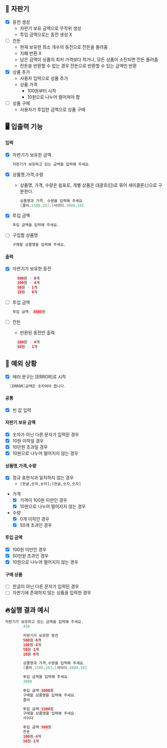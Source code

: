 ## 🌟 자판기

- [x] 동전 생성
    - 자판기 보유 금액으로 무작위 생성
    - 투입 금액으로는 동전 생성 X
- [ ] 잔돈
    - 현재 보유한 최소 개수의 동전으로 잔돈을 돌려줌
    - 지폐 반환 X
    - 남은 금액이 상품의 최저 가격보다 적거나, 모든 상품이 소진되면 잔돈 돌려줌
    - 잔돈을 반환할 수 없는 경우 잔돈으로 반환할 수 있는 금액만 반환
- [x] 상품 추가
    - 사용자 입력으로 상품 추가
    - 상품 가격
        - 100원부터 시작
        - 10원으로 나누어 떨어져야 함
- [ ] 상품 구매
    - 사용자가 투입한 금액으로 상품 구매

## 🖥 입출력 기능

#### 입력

- [x] 자판기가 보유한 금액
  ```java
  자판기가 보유하고 있는 금액을 입력해 주세요.
  ```

- [x] 상품명,가격,수량
    - 상품명, 가격, 수량은 쉼표로, 개별 상품은 대괄호([])로 묶어 세미콜론(;)으로 구분한다.
      ```java
      상품명과 가격, 수량을 입력해 주세요.
      [콜라,1500,20];[사이다,1000,10]
      ```
- [x] 투입 금액
  ```java
  투입 금액을 입력해 주세요.
  ```
- [ ] 구입할 상품명
  ```java
  구매할 상품명을 입력해 주세요.
  ```

#### 출력

- [x] 자판기가 보유한 동전
  ```java
    500원 - 0개
    100원 - 4개
    50원 - 1개
    10원 - 0개
    ```

- [ ] 투입 금액
  ```java
  투입 금액: 3000원
  ```

- [ ] 잔돈
    - 반환된 동전만 출력
  ```java
    100원 - 4개
    50원 - 1개
    ```

## 👾 예외 상황

-[x] 에러 문구는 [ERROR]로 시작

 ```java
   [ERROR]금액은 숫자여야 합니다.
 ```

#### 공통

- [x] 빈 값 입력

#### 자판기 보유 금액

- [x] 숫자가 아닌 다른 문자가 입력된 경우
- [x] 10원 이하일 경우
- [x] 10만원 초과일 경우
- [x] 10원으로 나누어 떨어지지 않는 경우

#### 상품명,가격,수량

- [x] 정규 표현식과 일치하지 않는 경우
    - `[한글,숫자,숫자];[한글,숫자,숫자]`


- 가격
    - [x] 가격이 100원 미만인 경우
    - [x] 10원으로 나누어 떨어지지 않는 경우
- 수량
    - [x] 0개 이하인 경우
    - [x] 50개 초과인 경우

#### 투입 금액

- [x] 100원 미만인 경우
- [x] 50만원 초과인 경우
- [x] 10원으로 나누어 떨어지지 않는 경우

#### 구매 상품

- [ ] 한글이 아닌 다른 문자가 입력된 경우
- [ ] 자판기에 존재하지 않는 상품을 입력한 경우

## 🔥실행 결과 예시

```java
자판기가 보유하고 있는 금액을 입력해 주세요.
        450

        자판기가 보유한 동전
        500원-0개
        100원-4개
        50원-1개
        10원-0개

        상품명과 가격,수량을 입력해 주세요.
        [콜라,1500,20];[사이다,1000,10]

        투입 금액을 입력해 주세요.
        3000

        투입 금액:3000원
        구매할 상품명을 입력해 주세요.
        콜라

        투입 금액:1500원
        구매할 상품명을 입력해 주세요.
        사이다

        투입 금액:500원
        잔돈
        100원-4개
        50원-1개
```